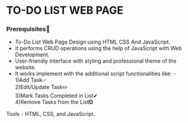 # TO-DO LIST WEB PAGE

### Prerequisites🚀

- To-Do List Web Page Design using HTML CSS And JavaScript.
- It performs CRUD operations using the help of JavaScript with Web Development.
- User-friendly interface with styling and professional theme of the website.
- It works implement with the additional script functionalities like: - \
1)Add Task✅ \
2)Edit/Update Task✏️ \
3)Mark Tasks Completed in List✔ \
4)Remove Tasks from the List❎

Tools - HTML, CSS, and JavaScript.

